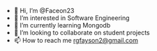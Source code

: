 - 👋 Hi, I’m @Faceon23
- 👀 I’m interested in Software Engineering
- 🌱 I’m currently learning Mongodb
- 💞️ I’m looking to collaborate on student projects
- 📫 How to reach me rgfayson2@gmail.com

<!---
Faceon23/Faceon23 is a ✨ special ✨ repository because its `README.md` (this file) appears on your GitHub profile.
You can click the Preview link to take a look at your changes.
--->
